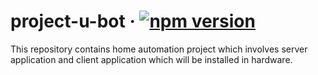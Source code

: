# project-u-bot &middot; [![npm version](http://spring.io/img/favicon-ca31b78daf0dd9a106bbf3c6d87d4ec7.png)](http://spring.io/)
This repository contains home automation project which involves server application and client application which will be installed in hardware.
